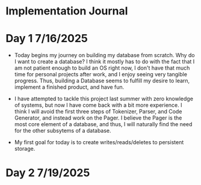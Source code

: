 # Implementation Journal

# Day 1 7/16/2025
- Today begins my journey on building my database from scratch. Why do I want to create a database? I think it mostly has to do with the fact that I am not patient enough to build an OS right now, I don't have that much time for personal projects after work, and I enjoy seeing very tangible progress. Thus, building a Database seems to fulfill my desire to learn, implement a finished product, and have fun.

- I have attempted to tackle this project last summer with zero knowledge of systems, but now I have come back with a bit more experience. I think I will avoid the first three steps of Tokenizer, Parser, and Code Generator, and instead work on the Pager. I believe the Pager is the most core element of a database, and thus, I will naturally find the need for the other subsytems of a database.

- My first goal for today is to create writes/reads/deletes to persistent storage.

# Day 2 7/19/2025
